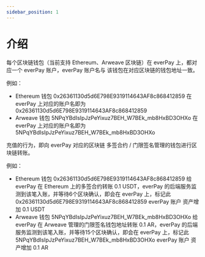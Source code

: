 ```yaml
---
sidebar_position: 1
---
```


# 介绍

每个区块链钱包（当前支持 Ethereum、Arweave 区块链）在 everPay 上，都对应一个 everPay 账户，everPay 账户名与 该钱包在对应区块链的钱包地址一致。

例如：
* Ethereum 钱包 0x26361130d5d6E798E9319114643AF8c868412859 在 everPay 上对应的账户名即为 0x26361130d5d6E798E9319114643AF8c868412859
* Arweave 钱包 5NPqYBdIsIpJzPeYixuz7BEH_W7BEk_mb8HxBD3OHXo 在 everPay 上对应的账户名即为 5NPqYBdIsIpJzPeYixuz7BEH_W7BEk_mb8HxBD3OHXo

充值的行为，即向 everPay 对应的区块链 多签合约 / 门限签名管理的钱包进行区块链转账。

例如：
* Ethereum 钱包 0x26361130d5d6E798E9319114643AF8c868412859 给 everPay 在 Ethereum 上的多签合约转账 0.1 USDT，everPay 的后端服务监测到该笔入账，并等待6个区块确认，即会在 everPay 上，标记此 0x26361130d5d6E798E9319114643AF8c868412859 everPay 账户 资产增加 0.1 USDT
* Arweave 钱包 5NPqYBdIsIpJzPeYixuz7BEH_W7BEk_mb8HxBD3OHXo 给 everPay 在 Arweave 管理的门限签名钱包地址转账 0.1 AR，everPay 的后端服务监测到该笔入账，并等待15个区块确认，即会在 everPay 上，标记此 5NPqYBdIsIpJzPeYixuz7BEH_W7BEk_mb8HxBD3OHXo everPay 账户 资产增加 0.1 AR